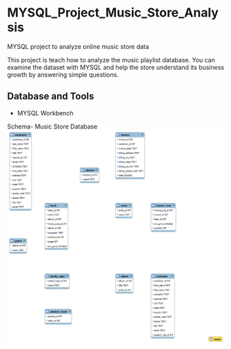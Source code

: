 # MYSQL_Project_Music_Store_Analysis
MYSQL project to analyze online music store data

This project is teach how to analyze the music playlist database. You can examine the dataset with MYSQL and help the store understand its business growth by answering simple questions.


## Database and Tools
* MYSQL Workbench

Schema- Music Store Database  
![MusicDatabaseSchema](https://github.com/dubeyynishant/Mysql_Music_store_Analysis/blob/bba39278224bb71754fc8361f5c3457617933d2e/Music_Store_Schema.png)
